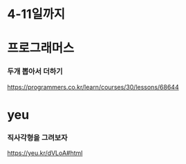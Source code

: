 # 4-11일까지

# 프로그래머스 
### 두개 뽑아서 더하기
https://programmers.co.kr/learn/courses/30/lessons/68644

# yeu  
### 직사각형을 그려보자
https://yeu.kr/dVLoA#html
